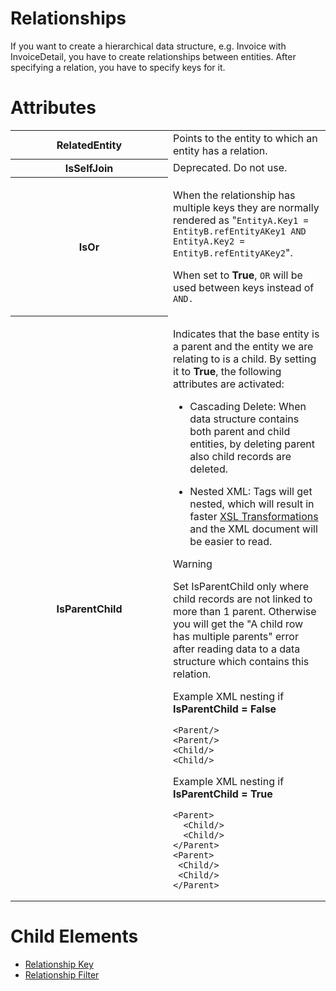 # Relationships

If you want to create a hierarchical data structure, e.g. Invoice with InvoiceDetail, you have to create relationships between entities. After specifying a relation, you have to specify keys for it.

# Attributes

<table class="confluenceTable">
<colgroup>
<col style="width: 50%" />
<col style="width: 50%" />
</colgroup>
<tbody>
<tr class="odd">
<th class="confluenceTh">RelatedEntity</th>
<td class="confluenceTd">Points to the entity to which an entity has a relation.</td>
</tr>
<tr class="even">
<th class="confluenceTh">IsSelfJoin</th>
<td class="confluenceTd">Deprecated. Do not use.</td>
</tr>
<tr class="odd">
<th class="confluenceTh">IsOr</th>
<td class="confluenceTd"><p>When the relationship has multiple keys they are normally rendered as "<code>EntityA.Key1 = EntityB.refEntityAKey1 AND EntityA.Key2 = EntityB.refEntityAKey2</code>".</p>
<p>When set to <strong>True</strong>, <code>OR</code> will be used between keys instead of <code>AND.</code></p></td>
</tr>
<tr class="even">
<th class="confluenceTh">IsParentChild</th>
<td class="confluenceTd"><p>Indicates that the base entity is a parent and the entity we are relating to is a child. By setting it to <strong>True</strong>, the following attributes are activated:</p>
<ul>
<li>Cascading Delete: When data structure contains both parent and child entities, by deleting parent also child records are deleted.</li>
</ul>
<div class="itemizedlist">
<ul>
<li><p>Nested XML: Tags will get nested, which will result in faster <a href="/t/Transformations">XSL Transformations</a> and the XML document will be easier to read.</p></li>
</ul>
<div>
<p>Warning</p>
<div>
<p>Set IsParentChild only where child records are not linked to more than 1 parent. Otherwise you will get the "A child row has multiple parents" error after reading data to a data structure which contains this relation.</p>
</div>
</div>
<p>Example XML nesting if <strong>IsParentChild = False</strong></p>
<div class="code panel pdl" style="border-width: 1px;">
<div class="codeContent panelContent pdl">
<div class="sourceCode" id="cb1" data-syntaxhighlighter-params="brush: xml; gutter: false; theme: Confluence" data-theme="Confluence" style="brush: xml; gutter: false; theme: Confluence"><pre class="sourceCode xml"><code class="sourceCode xml"><span id="cb1-1"><a href="#cb1-1" aria-hidden="true" tabindex="-1"></a>&lt;<span class="kw">Parent</span>/&gt;</span>
<span id="cb1-2"><a href="#cb1-2" aria-hidden="true" tabindex="-1"></a>&lt;<span class="kw">Parent</span>/&gt;</span>
<span id="cb1-3"><a href="#cb1-3" aria-hidden="true" tabindex="-1"></a>&lt;<span class="kw">Child</span>/&gt;</span>
<span id="cb1-4"><a href="#cb1-4" aria-hidden="true" tabindex="-1"></a>&lt;<span class="kw">Child</span>/&gt;</span></code></pre></div>
</div>
</div>
<p>Example XML nesting if <strong>IsParentChild = True</strong></p>
<div class="code panel pdl" style="border-width: 1px;">
<div class="codeContent panelContent pdl">
<div class="sourceCode" id="cb2" data-syntaxhighlighter-params="brush: xml; gutter: false; theme: Confluence" data-theme="Confluence" style="brush: xml; gutter: false; theme: Confluence"><pre class="sourceCode xml"><code class="sourceCode xml"><span id="cb2-1"><a href="#cb2-1" aria-hidden="true" tabindex="-1"></a>&lt;<span class="kw">Parent</span>&gt;</span>
<span id="cb2-2"><a href="#cb2-2" aria-hidden="true" tabindex="-1"></a>  &lt;<span class="kw">Child</span>/&gt;</span>
<span id="cb2-3"><a href="#cb2-3" aria-hidden="true" tabindex="-1"></a>  &lt;<span class="kw">Child</span>/&gt;</span>
<span id="cb2-4"><a href="#cb2-4" aria-hidden="true" tabindex="-1"></a>&lt;/<span class="kw">Parent</span>&gt;</span>
<span id="cb2-5"><a href="#cb2-5" aria-hidden="true" tabindex="-1"></a>&lt;<span class="kw">Parent</span>&gt;</span>
<span id="cb2-6"><a href="#cb2-6" aria-hidden="true" tabindex="-1"></a> &lt;<span class="kw">Child</span>/&gt;</span>
<span id="cb2-7"><a href="#cb2-7" aria-hidden="true" tabindex="-1"></a> &lt;<span class="kw">Child</span>/&gt;</span>
<span id="cb2-8"><a href="#cb2-8" aria-hidden="true" tabindex="-1"></a>&lt;/<span class="kw">Parent</span>&gt;</span></code></pre></div>
</div>
</div>
</div></td>
</tr>
</tbody>
</table>

# Child Elements

-   [Relationship Key](/t/Relationship-Key)
-   [Relationship Filter](/t/Relationship-Filter)
